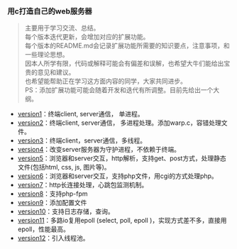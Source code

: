 
### 用c打造自己的web服务器  
> 主要用于学习交流、总结。  
> 每个版本迭代更新，会增加对应的扩展功能。  
> 每个版本的README.md会记录扩展功能所需要的知识要点，注意事项，和一些理论思想。  
> 因本人所学有限，代码或解释可能会有偏差和误解，也希望大牛们能给出宝贵的意见和建议。  
> 也希望能帮助正在学习这方面内容的同学，大家共同进步。    
>PS：添加扩展功能可能会随着开发和迭代有所调整。目前先给出一个大纲。



* [version1]：终端client, server通信， 单进程。
* [version2]：终端client, server通信， 多进程处理。添加warp.c，容错处理文件。
* [version3]：终端client，server通信，多线程。
* [version4]：改变server服务器为守护进程，不依赖于终端。
* [version5]：浏览器和server交互，http解析，支持get、post方式，处理静态文件(包括html, css, js, 图片等)。
* [version6]：浏览器和server交互，支持php文件，用cgi的方式处理php。
* [version7]：http长连接处理，心跳包监测机制。
* [version8]：支持php-fpm
* [version9]：添加配置文件
* [version10]：支持日志存储，查询。
* [version11]：多路io复用epoll (select, poll, epoll )，实现方式差不多，直接用epoll，性能最高。
* [version12]：引入线程池。


[version1]: https://github.com/choyda/choyda-webserver/tree/master/version1  "version1"
[version2]: https://github.com/choyda/choyda-webserver/tree/master/version1  "version2"
[version3]: https://github.com/choyda/choyda-webserver/tree/master/version1  "version3"
[version4]: https://github.com/choyda/choyda-webserver/tree/master/version1  "version4"
[version5]: https://github.com/choyda/choyda-webserver/tree/master/version1  "version5"
[version6]: https://github.com/choyda/choyda-webserver/tree/master/version1  "version6"
[version7]: https://github.com/choyda/choyda-webserver/tree/master/version1  "version7"
[version8]: https://github.com/choyda/choyda-webserver/tree/master/version1  "version8"
[version9]: https://github.com/choyda/choyda-webserver/tree/master/version1  "version9"
[version10]: https://github.com/choyda/choyda-webserver/tree/master/version1  "version10"
[version11]: https://github.com/choyda/choyda-webserver/tree/master/version1  "version11"
[version12]: https://github.com/choyda/choyda-webserver/tree/master/version1  "version12"